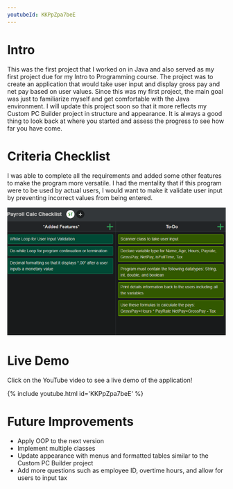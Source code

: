 ```yaml
---
youtubeId: KKPpZpa7beE
---
```


<link rel="stylesheet" type="text/css" href="video-embed.css">

# Intro

This was the first project that I worked on in Java and also served as my first project due for my Intro to Programming course. The project was to create an application that would take user input and display gross pay and net pay based on user values. Since this was my first project, the main goal was just to familiarize myself and get comfortable with the Java environment. I will update this project soon so that it more reflects my Custom PC Builder project in structure and appearance. It is always a good thing to look back at where you started and assess the progress to see how far you have come.

# Criteria Checklist

I was able to complete all the requirements and added some other features to make the program more versatile. I had the mentality that if this program were to be used by actual users, I would want to make it validate user input by preventing incorrect values from being entered. 

![Screenshot of Checklist Criteria](PayrollCheck.png)

# Live Demo
Click on the YouTube video to see a live demo of the application!

{% include youtube.html id='KKPpZpa7beE' %}

# Future Improvements

* Apply OOP to the next version 
* Implement multiple classes
* Update appearance with menus and formatted tables similar to the Custom PC Builder project
* Add more questions such as employee ID, overtime hours, and allow for users to input tax

